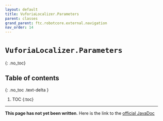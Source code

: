 ```yaml
---
layout: default
title: VuforiaLocalizer.Parameters
parent: classes
grand_parent: ftc.robotcore.external.navigation
nav_order: 14
---
```

# `VuforiaLocalizer.Parameters`
{: .no_toc}

## Table of contents
{: .no_toc .text-delta }

1. TOC
{:toc}
---
**This page has not yet been written**. Here is the link to the [official JavaDoc](https://ftctechnh.github.io/ftc_app/doc/javadoc/org/firstinspires/ftc/robotcore/external/navigation/VuforiaLocalizer.Parameters.html)
        